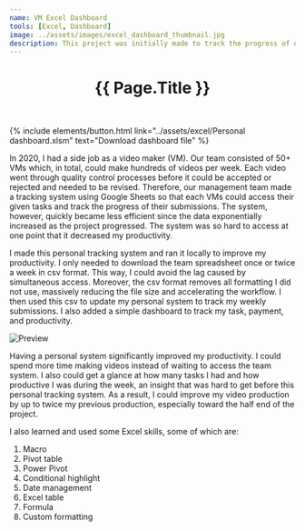 ```yaml
---
name: VM Excel Dashboard
tools: [Excel, Dashboard]
image: ../assets/images/excel_dashboard_thumbnail.jpg
description: This project was initially made to track the progress of one of my side jobs. The dashboard was later added as a quick evaluation of my performance.
---
```


<!-- <h1 align="center">Excel Dashboard</h1> -->
<h1 align="center" style="text-transform: capitalize"><b>{{ page.title }}</b></h1><br>

<p class="text-center">
{% include elements/button.html link="../assets/excel/Personal dashboard.xlsm" text="Download dashboard file" %}
</p>

In 2020, I had a side job as a video maker (VM). Our team consisted of 50+ VMs which, in total, could make hundreds of videos per week. Each video went through quality control processes before it could be accepted or rejected and needed to be revised. Therefore, our management team made a tracking system using Google Sheets so that each VMs could access their given tasks and track the progress of their submissions. The system, however, quickly became less efficient since the data exponentially increased as the project progressed. The system was so hard to access at one point that it decreased my productivity.

I made this personal tracking system and ran it locally to improve my productivity. I only needed to download the team spreadsheet once or twice a week in csv format. This way, I could avoid the lag caused by simultaneous access. Moreover, the csv format removes all formatting I did not use, massively reducing the file size and accelerating the workflow. I then used this csv to update my personal system to track my weekly submissions. I also added a simple dashboard to track my task, payment, and productivity.

![Preview](../assets/gif/personal-dashboard.gif)

Having a personal system significantly improved my productivity. I could spend more time making videos instead of waiting to access the team system. I also could get a glance at how many tasks I had and how productive I was during the week, an insight that was hard to get before this personal tracking system. As a result, I could improve my video production by up to twice my previous production, especially toward the half end of the project.

I also learned and used some Excel skills, some of which are:
1. Macro
1. Pivot table
1. Power Pivot
1. Conditional highlight
1. Date management
1. Excel table
1. Formula
1. Custom formatting